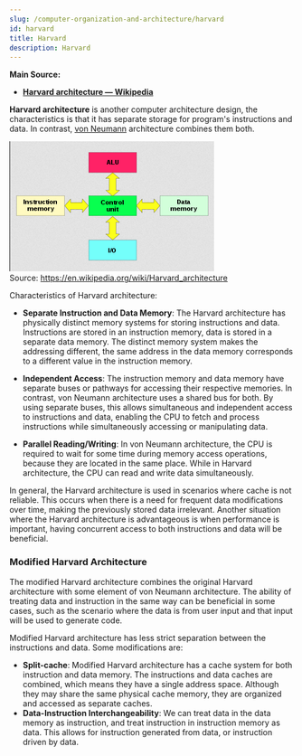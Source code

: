 ```yaml
---
slug: /computer-organization-and-architecture/harvard
id: harvard
title: Harvard
description: Harvard
---
```


**Main Source:**

- **[Harvard architecture — Wikipedia](https://en.wikipedia.org/wiki/Harvard_architecture)**

**Harvard architecture** is another computer architecture design, the characteristics is that it has separate storage for program's instructions and data. In contrast, [von Neumann](/computer-organization-and-architecture/von-neumann#architecture) architecture combines them both.

![Harvard architecture](./harvard-architecture.png)  
Source: https://en.wikipedia.org/wiki/Harvard_architecture

Characteristics of Harvard architecture:

- **Separate Instruction and Data Memory**: The Harvard architecture has physically distinct memory systems for storing instructions and data. Instructions are stored in an instruction memory, data is stored in a separate data memory. The distinct memory system makes the addressing different, the same address in the data memory corresponds to a different value in the instruction memory.

- **Independent Access**: The instruction memory and data memory have separate buses or pathways for accessing their respective memories. In contrast, von Neumann architecture uses a shared bus for both. By using separate buses, this allows simultaneous and independent access to instructions and data, enabling the CPU to fetch and process instructions while simultaneously accessing or manipulating data.

- **Parallel Reading/Writing**: In von Neumann architecture, the CPU is required to wait for some time during memory access operations, because they are located in the same place. While in Harvard architecture, the CPU can read and write data simultaneously.

In general, the Harvard architecture is used in scenarios where cache is not reliable. This occurs when there is a need for frequent data modifications over time, making the previously stored data irrelevant. Another situation where the Harvard architecture is advantageous is when performance is important, having concurrent access to both instructions and data will be beneficial.

### Modified Harvard Architecture

The modified Harvard architecture combines the original Harvard architecture with some element of von Neumann architecture. The ability of treating data and instruction in the same way can be beneficial in some cases, such as the scenario where the data is from user input and that input will be used to generate code.

Modified Harvard architecture has less strict separation between the instructions and data. Some modifications are:

- **Split-cache**: Modified Harvard architecture has a cache system for both instruction and data memory. The instructions and data caches are combined, which means they have a single address space. Although they may share the same physical cache memory, they are organized and accessed as separate caches.
- **Data-Instruction Interchangeability**: We can treat data in the data memory as instruction, and treat instruction in instruction memory as data. This allows for instruction generated from data, or instruction driven by data.
